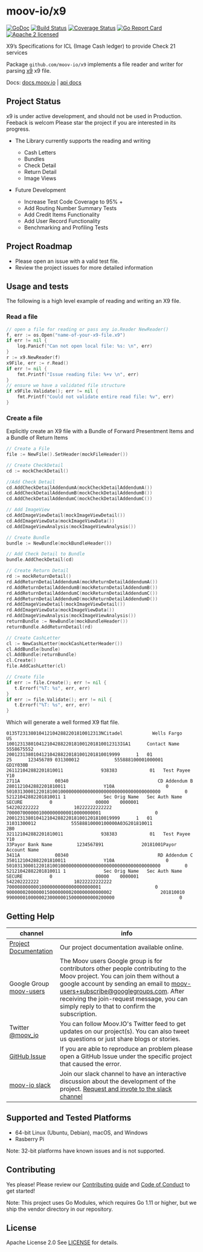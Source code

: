 moov-io/x9
===
[![GoDoc](https://godoc.org/github.com/moov-io/x9?status.svg)](https://godoc.org/github.com/moov-io/x9)
[![Build Status](https://travis-ci.com/moov-io/x9.svg?branch=master)](https://travis-ci.com/moov-io/x9)
[![Coverage Status](https://coveralls.io/repos/github/moov-io/x9/badge.svg?branch=master)](https://coveralls.io/github/moov-io/x9?branch=master)
[![Go Report Card](https://goreportcard.com/badge/github.com/moov-io/x9)](https://goreportcard.com/report/github.com/moov-io/x9)
[![Apache 2 licensed](https://img.shields.io/badge/license-Apache2-blue.svg)](https://raw.githubusercontent.com/moov-io/x9/master/LICENSE)

X9’s Specifications for ICL (Image Cash ledger) to provide Check 21 services

Package `github.com/moov-io/x9` implements a file reader and writer for parsing [x9](https://en.wikipedia.org/wiki/Check_21_Act) x9 file.

Docs: [docs.moov.io](http://docs.moov.io/en/latest/) | [api docs](http://editor.swagger.io/?url=https://raw.githubusercontent.com/moov-io/x9/master/server/openapi.yaml)

## Project Status

x9 is under active development, and should not be used in Production.  Feeback is welcom  Please star the project if you are interested in its progress.

* The Library currently supports the reading and writing
	* Cash Letters
	* Bundles
	* Check Detail
	* Return Detail
	* Image Views

* Future Development
    * Increase Test Code Coverage to 95% +
    * Add Routing Number Summary Tests
    * Add Credit Items Functionality
    * Add User Record Functionality
    * Benchmarking and Profiling Tests

## Project Roadmap
* Please open an issue with a valid test file.
* Review the project issues for more detailed information

## Usage and tests
The following is a high level example of reading and writing an X9 file. 

### Read a file

```go
// open a file for reading or pass any io.Reader NewReader()
f, err := os.Open("name-of-your-x9-file.x9")
if err != nil {
	log.Panicf("Can not open local file: %s: \n", err)
}
r := x9.NewReader(f)
x9File, err := r.Read()
if err != nil {
	fmt.Printf("Issue reading file: %+v \n", err)
}
// ensure we have a validated file structure
if x9File.Validate(); err != nil {
	fmt.Printf("Could not validate entire read file: %v", err)
}

```

### Create a file

Explicitly create an X9 file with a Bundle of Forward Presentment Items and a Bundle of Return Items

 ```go
// Create a File
file := NewFile().SetHeader(mockFileHeader())

// Create CheckDetail
cd := mockCheckDetail()

//Add Check Detail
cd.AddCheckDetailAddendumA(mockCheckDetailAddendumA())
cd.AddCheckDetailAddendumB(mockCheckDetailAddendumB())
cd.AddCheckDetailAddendumC(mockCheckDetailAddendumC())

// Add ImageView
cd.AddImageViewDetail(mockImageViewDetail())
cd.AddImageViewData(mockImageViewData())
cd.AddImageViewAnalysis(mockImageViewAnalysis())

// Create Bundle
bundle := NewBundle(mockBundleHeader())

// Add Check Detail to Bundle
bundle.AddCheckDetail(cd)

// Create Return Detail
rd := mockReturnDetail()
rd.AddReturnDetailAddendumA(mockReturnDetailAddendumA())
rd.AddReturnDetailAddendumB(mockReturnDetailAddendumB())
rd.AddReturnDetailAddendumC(mockReturnDetailAddendumC())
rd.AddReturnDetailAddendumD(mockReturnDetailAddendumD())
rd.AddImageViewDetail(mockImageViewDetail())
rd.AddImageViewData(mockImageViewData())
rd.AddImageViewAnalysis(mockImageViewAnalysis())
returnBundle := NewBundle(mockBundleHeader())
returnBundle.AddReturnDetail(rd)

// Create CashLetter
cl := NewCashLetter(mockCashLetterHeader())
cl.AddBundle(bundle)
cl.AddBundle(returnBundle)
cl.Create()
file.AddCashLetter(cl)

// Create file
if err := file.Create(); err != nil {
	t.Errorf("%T: %s", err, err)
}
if err := file.Validate(); err != nil {
	t.Errorf("%T: %s", err, err)
}

````
Which will generate a well formed X9 flat file.

```text
0135T231380104121042882201810012313NCitadel           Wells Fargo        US     
100123138010412104288220181001201810012313IGA1      Contact Name  5558675552    
200123138010412104288220181001201810019999      1   01                          
25      123456789 031300012             555888100001000001              GD1Y030B
261121042882201810011              938383            01   Test Payee     Y10    
2711A             00340                                 CD Addendum B           
2801121042882201810011              Y10A                   0                    
501031300012201810010000000000000000000000000000000000000         0             
52121042882201810011 1              Sec Orig Name   Sec Auth Name   SECURE          0                00000    0000001 
542202222222             10222222222222                                         
70000700000010000000000010000000001                    0                        
200123138010412104288220181001201810019999      1   01                          
31031300012             55588810000100000A03G201810011               2B0        
321121042882201810011              938383            01   Test Payee     Y10    
33Payor Bank Name         1234567891              20181001Payor Account Name    
3411A             00340                                 RD Addendum C           
3501121042882201810011              Y10A                   0                    
501031300012201810010000000000000000000000000000000000000         0             
52121042882201810011 1              Sec Orig Name   Sec Auth Name   SECURE          0                00000    0000001 
542202222222             10222222222222                                         
70000800000010000000000000000000001                    0                        
900000020000001500000000200000000000002                  201810010              
9900000100000023000000150000000000200000                        0               
```

## Getting Help

 channel | info
 ------- | -------
[Project Documentation](http://docs.moov.io/en/latest/) | Our project documentation available online.
 Google Group [moov-users](https://groups.google.com/forum/#!forum/moov-users)| The Moov users Google group is for contributors other people contributing to the Moov project. You can join them without a google account by sending an email to [moov-users+subscribe@googlegroups.com](mailto:moov-users+subscribe@googlegroups.com). After receiving the join-request message, you can simply reply to that to confirm the subscription.
Twitter [@moov_io](https://twitter.com/moov_io)	| You can follow Moov.IO's Twitter feed to get updates on our project(s). You can also tweet us questions or just share blogs or stories.
[GitHub Issue](https://github.com/moov-io) | If you are able to reproduce an problem please open a GitHub Issue under the specific project that caused the error.
[moov-io slack](http://moov-io.slack.com/) | Join our slack channel to have an interactive discussion about the development of the project. [Request and invote to the slack channel](https://join.slack.com/t/moov-io/shared_invite/enQtNDE5NzIwNTYxODEwLTRkYTcyZDI5ZTlkZWRjMzlhMWVhMGZlOTZiOTk4MmM3MmRhZDY4OTJiMDVjOTE2MGEyNWYzYzY1MGMyMThiZjg)

## Supported and Tested Platforms

- 64-bit Linux (Ubuntu, Debian), macOS, and Windows
- Rasberry Pi

Note: 32-bit platforms have known issues and is not supported.

## Contributing

Yes please! Please review our [Contributing guide](CONTRIBUTING.md) and [Code of Conduct](CODE_OF_CONDUCT.md) to get started!

Note: This project uses Go Modules, which requires Go 1.11 or higher, but we ship the vendor directory in our repository.

## License

Apache License 2.0 See [LICENSE](LICENSE) for details.

